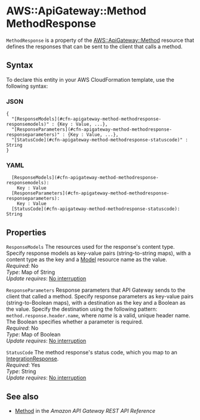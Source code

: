 # AWS::ApiGateway::Method MethodResponse<a name="aws-properties-apitgateway-method-methodresponse"></a>

`MethodResponse` is a property of the [AWS::ApiGateway::Method](https://docs.aws.amazon.com/AWSCloudFormation/latest/UserGuide/aws-resource-apigateway-method.html) resource that defines the responses that can be sent to the client that calls a method\.

## Syntax<a name="aws-properties-apitgateway-method-methodresponse-syntax"></a>

To declare this entity in your AWS CloudFormation template, use the following syntax:

### JSON<a name="aws-properties-apitgateway-method-methodresponse-syntax.json"></a>

```
{
  "[ResponseModels](#cfn-apigateway-method-methodresponse-responsemodels)" : {Key : Value, ...},
  "[ResponseParameters](#cfn-apigateway-method-methodresponse-responseparameters)" : {Key : Value, ...},
  "[StatusCode](#cfn-apigateway-method-methodresponse-statuscode)" : String
}
```

### YAML<a name="aws-properties-apitgateway-method-methodresponse-syntax.yaml"></a>

```
  [ResponseModels](#cfn-apigateway-method-methodresponse-responsemodels): 
    Key : Value
  [ResponseParameters](#cfn-apigateway-method-methodresponse-responseparameters): 
    Key : Value
  [StatusCode](#cfn-apigateway-method-methodresponse-statuscode): String
```

## Properties<a name="aws-properties-apitgateway-method-methodresponse-properties"></a>

`ResponseModels`  <a name="cfn-apigateway-method-methodresponse-responsemodels"></a>
The resources used for the response's content type\. Specify response models as key\-value pairs \(string\-to\-string maps\), with a content type as the key and a [Model](https://docs.aws.amazon.com/AWSCloudFormation/latest/UserGuide/aws-resource-apigateway-model.html) resource name as the value\.  
*Required*: No  
*Type*: Map of String  
*Update requires*: [No interruption](https://docs.aws.amazon.com/AWSCloudFormation/latest/UserGuide/using-cfn-updating-stacks-update-behaviors.html#update-no-interrupt)

`ResponseParameters`  <a name="cfn-apigateway-method-methodresponse-responseparameters"></a>
Response parameters that API Gateway sends to the client that called a method\. Specify response parameters as key\-value pairs \(string\-to\-Boolean maps\), with a destination as the key and a Boolean as the value\. Specify the destination using the following pattern: `method.response.header.name`, where *name* is a valid, unique header name\. The Boolean specifies whether a parameter is required\.  
*Required*: No  
*Type*: Map of Boolean  
*Update requires*: [No interruption](https://docs.aws.amazon.com/AWSCloudFormation/latest/UserGuide/using-cfn-updating-stacks-update-behaviors.html#update-no-interrupt)

`StatusCode`  <a name="cfn-apigateway-method-methodresponse-statuscode"></a>
The method response's status code, which you map to an [IntegrationResponse](https://docs.aws.amazon.com/AWSCloudFormation/latest/UserGuide/aws-properties-apitgateway-method-integration-integrationresponse.html)\.  
*Required*: Yes  
*Type*: String  
*Update requires*: [No interruption](https://docs.aws.amazon.com/AWSCloudFormation/latest/UserGuide/using-cfn-updating-stacks-update-behaviors.html#update-no-interrupt)

## See also<a name="aws-properties-apitgateway-method-methodresponse--seealso"></a>
+ [Method](https://docs.aws.amazon.com/apigateway/api-reference/resource/method/) in the *Amazon API Gateway REST API Reference*